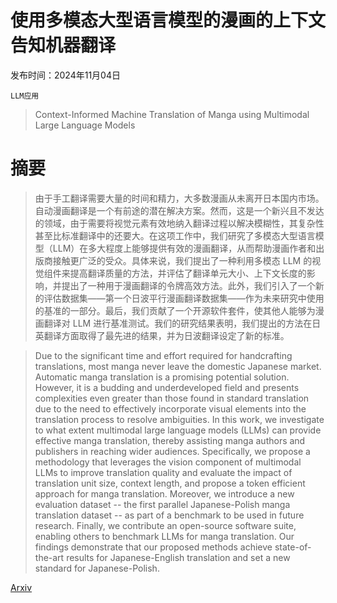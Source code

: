 # 使用多模态大型语言模型的漫画的上下文告知机器翻译

发布时间：2024年11月04日

`LLM应用`

> Context-Informed Machine Translation of Manga using Multimodal Large Language Models

# 摘要

> 由于手工翻译需要大量的时间和精力，大多数漫画从未离开日本国内市场。自动漫画翻译是一个有前途的潜在解决方案。然而，这是一个新兴且不发达的领域，由于需要将视觉元素有效地纳入翻译过程以解决模糊性，其复杂性甚至比标准翻译中的还要大。在这项工作中，我们研究了多模态大型语言模型（LLM）在多大程度上能够提供有效的漫画翻译，从而帮助漫画作者和出版商接触更广泛的受众。具体来说，我们提出了一种利用多模态 LLM 的视觉组件来提高翻译质量的方法，并评估了翻译单元大小、上下文长度的影响，并提出了一种用于漫画翻译的令牌高效方法。此外，我们引入了一个新的评估数据集——第一个日波平行漫画翻译数据集——作为未来研究中使用的基准的一部分。最后，我们贡献了一个开源软件套件，使其他人能够为漫画翻译对 LLM 进行基准测试。我们的研究结果表明，我们提出的方法在日英翻译方面取得了最先进的结果，并为日波翻译设定了新的标准。

> Due to the significant time and effort required for handcrafting translations, most manga never leave the domestic Japanese market. Automatic manga translation is a promising potential solution. However, it is a budding and underdeveloped field and presents complexities even greater than those found in standard translation due to the need to effectively incorporate visual elements into the translation process to resolve ambiguities. In this work, we investigate to what extent multimodal large language models (LLMs) can provide effective manga translation, thereby assisting manga authors and publishers in reaching wider audiences. Specifically, we propose a methodology that leverages the vision component of multimodal LLMs to improve translation quality and evaluate the impact of translation unit size, context length, and propose a token efficient approach for manga translation. Moreover, we introduce a new evaluation dataset -- the first parallel Japanese-Polish manga translation dataset -- as part of a benchmark to be used in future research. Finally, we contribute an open-source software suite, enabling others to benchmark LLMs for manga translation. Our findings demonstrate that our proposed methods achieve state-of-the-art results for Japanese-English translation and set a new standard for Japanese-Polish.

[Arxiv](https://arxiv.org/abs/2411.02589)